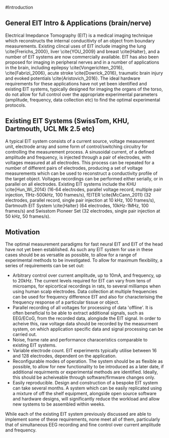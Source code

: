 #Introduction

## General EIT Intro & Applications (brain/nerve)
Electrical Imepdance Tomography (EIT) is a medical imaging technique which reconstructs the internal conducitivty of an object from boundary measurements. Existing clincal uses of EIT include imaging the lung \cite{Frerichs_2000}, liver \cite{YOU_2009} and breast \cite{Halter}, and a number of EIT systems are now commercially available. EIT has also been proposed for imaging in peripheral nerves and in a number of applications in the brain, including epilepsy \cite{Vongerichten_2016}, \cite{Fabrizi_2006}, acute stroke \cite{Dowrick_2016}, traumatic brain injury and evoked potentials \cite{Aristovich_2016}. The ideal hardware requirements for these applications have not yet been identified and existing EIT systems, typically designed for imaging the organs of the torso, do not allow for full control over the appropriate experimental parameters (amplitude, frequency, data collection etc) to find the optimal experimental protocols.

## Existing EIT Systems (SwissTom, KHU, Dartmouth, UCL Mk 2.5 etc)

A typical EIT system consists of a current source, voltage measurement unit, electrode array and some form of control/switching circuitry for controlling the measurement process. A sinusoidal current, of a defined amplitude and frequency, is injected through a pair of electrodes, with voltages measured at all electrodes. This process can be repeated for a number of different pairs of electrodes, producing a set of voltage measurements which can be used to reconstruct a conductivity profile of the target object. Voltages recordings can be performed either serially, or in parallel on all electrodes. 
Existing EIT systems include the KHU \cite{Hun_Wi_2014} (16-64 electrodes, parallel voltage record, multiple pair injection, 11Hz-500kHz, 100 frames/s), fEITER \cite{McCann_2011} (32 electrodes, parallel record, single pair injection at 10 kHz, 100 frames/s), Dartmouth EIT System \cite{Halter} (64 electrodes, 10kHz-1MHz, 100 frames/s) and Swisstom Pioneer Set (32 electrodes, single pair injection at 50 kHz, 50 frames/s).

## Motivation

The optimal measurement paradigms for fast neural EIT and EIT of the head have not yet been established. As such any EIT system for use in these cases should be as versatile as possible, to allow for a range of experimental methods to be investigated. To allow for maximum flexibility, a series of requirements can be set out:

- Arbitrary control over current amplitude, up to 10mA, and frequency, up to 20kHz. The current levels required for EIT can vary from tens of microamps, for epicortical recordings in rats, to several milliamps when using human scalp electrodes.  Data collection at multiple frequencies can be used for frequency difference EIT and also for characterising the frequency response of a particular tissue or object.
- Parallel recording of all voltages for processing of data 'offline'. It is often beneficial to be able to extract additional signals, such as EEG/ECoG, from the recorded data, alongisde the EIT signal. In order to acheive this, raw voltage data should be recorded by the measurment system, on which application specific data and signal processing can be carried out.
- Noise, frame rate and performance characeristics comparable to existing EIT systems.
- Variable electrode count. EIT experiments typically utilise between 16 and 128 electrodes, dependent on the application.
- Reconfigurable modes of operation. The system should be as flexible as possible, to allow for new functionality to be introduced as a later date, if additional requirments or experimental methods are identified. Ideally, this should be acheiveable through software/firmware changes only.
- Easily reproducible. Design and construction of a bespoke EIT system can take several months. A system which can be easily replicated using a mixture of off the shelf equipment, alongside open source software and hardware designs, will significantly reduce the workload and allow new systems to be assembled within weeks.


While each of the existing EIT system previously discussed are able to implement some of these requirements, none meet all of them, particularly that of simultaneous EEG recording and fine control over current amplitude and frequency.
